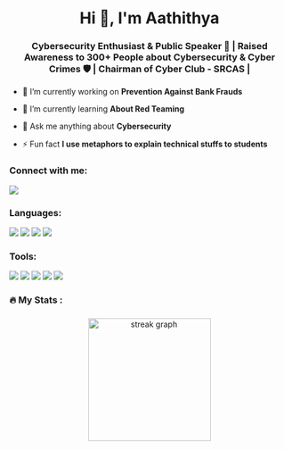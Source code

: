 <h1 align="center">Hi 👋, I'm Aathithya</h1>
<h3 align="center">Cybersecurity Enthusiast & Public Speaker 🎤 | Raised Awareness to 300+ People about Cybersecurity & Cyber Crimes 🛡️ | Chairman of Cyber Club - SRCAS |</h3>

- 🔭 I’m currently working on **Prevention Against Bank Frauds**

- 🌱 I’m currently learning **About Red Teaming**

- 💬 Ask me anything about **Cybersecurity**

- ⚡ Fun fact **I use metaphors to explain technical stuffs to students**

<h3 align="left">Connect with me:</h3>
<a href="https://www.linkedin.com/in/aathithya-shanmuga-sundaram/"><img src="https://img.shields.io/badge/-LinkedIn-0072b1?&style=for-the-badge&logo=linkedin&logoColor=white"/></a>
<p align="left">
</p>

<h3 align="left">Languages:</h3>
<p align="left"> 
  <img src="https://img.shields.io/badge/-C%20Programming-00599C?&style=for-the-badge&logo=C&logoColor=white" />
  <img src="https://img.shields.io/badge/-C++%20Programming-00599C?&style=for-the-badge&logo=C%2B%2B&logoColor=white" />
  <img src="https://img.shields.io/badge/-Python%20Programming-3776AB?&style=for-the-badge&logo=Python&logoColor=white" />
  <img src="https://img.shields.io/badge/-MySQL-4479A1?&style=for-the-badge&logo=mysql&logoColor=white" />

<h3 align="left">Tools:</h3>
<p align="left"> 
  <img src="https://img.shields.io/badge/-Nmap-000000?&style=for-the-badge&logo=apachecassandra&logoColor=white" />
  <img src="https://img.shields.io/badge/-Metasploit-DA291C?&style=for-the-badge&logo=metasploit&logoColor=white" />
  <img src="https://img.shields.io/badge/-Wireshark-1679A7?&style=for-the-badge&logo=wireshark&logoColor=white" />
  <img src="https://img.shields.io/badge/-John%20the%20Ripper-000000?&style=for-the-badge&logo=redhat&logoColor=white" />
  <img src="https://img.shields.io/badge/-OWASP%20ZAP-7A4A6A?&style=for-the-badge&logo=zap&logoColor=white" />

<h3 align="left">🔥   My Stats :</h3>

###

<div align="center">
  <img src="https://streak-stats.demolab.com?user=maurodesouza&locale=en&mode=daily&theme=dark&hide_border=false&border_radius=5&order=3" height="220" alt="streak graph"  />
</div>

###
